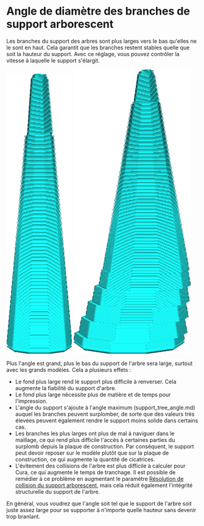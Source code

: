 Angle de diamètre des branches de support arborescent
====
Les branches du support des arbres sont plus larges vers le bas qu'elles ne le sont en haut. Cela garantit que les branches restent stables quelle que soit la hauteur du support. Avec ce réglage, vous pouvez contrôler la vitesse à laquelle le support s'élargit.

![La forme d'une branche avec un angle de diamètre de 5°](../../../articles/images/support_tree_branch_diameter_1_4mm_5.png)
![La forme d'une branche avec un angle de diamètre de 10°](../../../articles/images/support_tree_branch_diameter_angle_10.png)

Plus l'angle est grand, plus le bas du support de l'arbre sera large, surtout avec les grands modèles. Cela a plusieurs effets :
* Le fond plus large rend le support plus difficile à renverser. Cela augmente la fiabilité du support d'arbre.
* Le fond plus large nécessite plus de matière et de temps pour l'impression.
* L'angle du support s'ajoute à l'angle maximum (support_tree_angle.md) auquel les branches peuvent surplomber, de sorte que des valeurs très élevées peuvent également rendre le support moins solide dans certains cas.
* Les branches les plus larges ont plus de mal à naviguer dans le maillage, ce qui rend plus difficile l'accès à certaines parties du surplomb depuis la plaque de construction. Par conséquent, le support peut devoir reposer sur le modèle plutôt que sur la plaque de construction, ce qui augmente la quantité de cicatrices.
* L'évitement des collisions de l'arbre est plus difficile à calculer pour Cura, ce qui augmente le temps de tranchage. Il est possible de remédier à ce problème en augmentant le paramètre [Résolution de collision du support arborescent](support_tree_collision_resolution.md), mais cela réduit également l'intégrité structurelle du support de l'arbre.

En général, vous voudrez que l'angle soit tel que le support de l'arbre soit juste assez large pour se supporter à n'importe quelle hauteur sans devenir trop branlant.
